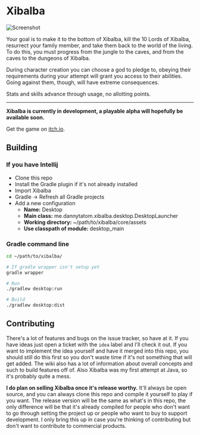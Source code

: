 # Xibalba

![Screenshot](https://img.itch.zone/aW1hZ2UvMTQ3NDExLzY3NDg2My5naWY=/347x500/zwB1Pb.gif)

Your goal is to make it to the bottom of Xibalba, kill the 10 Lords of Xibalba, resurrect your family member, and take them back to the world of the living. To do this, you must progress from the jungle to the caves, and from the caves to the dungeons of Xibalba.

During character creation you can choose a god to pledge to, obeying their requirements during your attempt will grant you access to their abilities. Going against them, though, will have extreme consequences.

Stats and skills advance through usage, no allotting points.

---

**Xibalba is currently in development, a playable alpha will hopefully be available soon.**

Get the game on [itch.io](https://locvst.itch.io/xibalba).

## Building

### If you have Intellij

- Clone this repo
- Install the Gradle plugin if it's not already installed
- Import Xibalba
- Gradle -> Refresh all Gradle projects
- Add a new configuration
    - **Name:** Desktop
    - **Main class:** me.dannytatom.xibalba.desktop.DesktopLauncher
    - **Working directory:** ~/path/to/xibalba/core/assets
    - **Use classpath of module:** desktop_main 

### Gradle command line

```zsh
cd ~/path/to/xibalba/

# If gradle wrapper isn't setup yet
gradle wrapper

# Run
./gradlew desktop:run

# Build
./gradlew desktop:dist
```

## Contributing

There's a lot of features and bugs on the issue tracker, so have at it.
If you have ideas just open a ticket with the `idea` label and I'll check it out.
If you want to implement the idea yourself and have it merged into this repo, you should still do this first
so you don't waste time if it's not something that will get added. 
The wiki also has a lot of information about overall concepts and such to build features off of.
Also Xibalba was my first attempt at Java, so it's probably quite a mess.

**I do plan on selling Xibalba once it's release worthy.** It'll always be open source, and you can always
clone this repo and compile it yourself to play if you want. The release version will be the same as what's in this repo,
the only difference will be that it's already compiled for people who don't want to go through setting the project up
or people who want to buy to support development. I only bring this up in case you're thinking of contributing
but don't want to contribute to commercial products.
